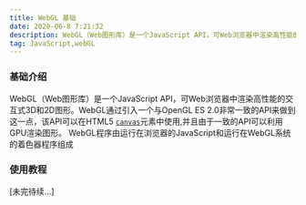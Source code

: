 ```yaml
---
title: WebGL 基础
date: 2020-06-8 7:21:32
description: WebGL（Web图形库）是一个JavaScript API，可Web浏览器中渲染高性能的交互式3D和2D图形。。
tag: JavaScript,webGL
---
```


### 基础介绍

WebGL（Web图形库）是一个JavaScript API，可Web浏览器中渲染高性能的交互式3D和2D图形。WebGL通过引入一个与OpenGL ES 2.0非常一致的API来做到这一点，该API可以在HTML5 [`canvas`](https://developer.mozilla.org/zh-CN/docs/Web/HTML/Element/canvas)元素中使用,并且由于一致的API可以利用GPU渲染图形。
WebGL程序由运行在浏览器的JavaScript和运行在WebGL系统的着色器程序组成

### 使用教程





[未完待续...]